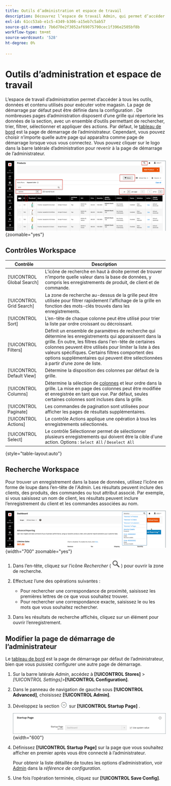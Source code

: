 ```yaml
---
title: Outils d’administration et espace de travail
description: Découvrez l’espace de travail Admin, qui permet d’accéder à tous les outils, données et contenu utilisés pour exécuter votre magasin.
exl-id: 61cc53ab-e1c5-4349-b306-a15eb7c5ab57
source-git-commit: 7b6d70e2f3052af69075790cec1f396e2505bf8b
workflow-type: tm+mt
source-wordcount: '528'
ht-degree: 0%

---
```


# Outils d’administration et espace de travail

L’espace de travail d’administration permet d’accéder à tous les outils, données et contenu utilisés pour exécuter votre magasin. La page de démarrage par défaut peut être définie dans la configuration . De nombreuses pages d’administration disposent d’une grille qui répertorie les données de la section, avec un ensemble d’outils permettant de rechercher, trier, filtrer, sélectionner et appliquer des actions. Par défaut, le [tableau de bord](admin-dashboard.md) est la page de démarrage de l’administrateur. Cependant, vous pouvez choisir n’importe quelle autre page qui apparaîtra comme page de démarrage lorsque vous vous connectez. Vous pouvez cliquer sur le logo dans la barre latérale d’administration pour revenir à la page de démarrage de l’administrateur.

![Admin - espace de travail](./assets/admin-workspace.png){zoomable="yes"}

## Contrôles Workspace

| Contrôle | Description |
|--- |--- |
| [!UICONTROL Global Search] | L’icône de recherche en haut à droite permet de trouver n’importe quelle valeur dans la base de données, y compris les enregistrements de produit, de client et de commande. |
| [!UICONTROL Grid Search] | La zone de recherche au-dessus de la grille peut être utilisée pour filtrer rapidement l&#39;affichage de la grille en fonction des mots-clés trouvés dans les enregistrements. |
| [!UICONTROL Sort] | L’en-tête de chaque colonne peut être utilisé pour trier la liste par ordre croissant ou décroissant. |
| [!UICONTROL Filters] | Définit un ensemble de paramètres de recherche qui détermine les enregistrements qui apparaissent dans la grille. En outre, les filtres dans l&#39;en-tête de certaines colonnes peuvent être utilisés pour limiter la liste à des valeurs spécifiques. Certains filtres comportent des options supplémentaires qui peuvent être sélectionnées à partir d’une zone de liste. |
| [!UICONTROL Default View] | Détermine la disposition des colonnes par défaut de la grille. |
| [!UICONTROL Columns] | Détermine la sélection de [colonnes](admin-grid-controls.md) et leur ordre dans la grille. La mise en page des colonnes peut être modifiée et enregistrée en tant que _vue_. Par défaut, seules certaines colonnes sont incluses dans la grille. |
| [!UICONTROL Paginate] | Les commandes de pagination sont utilisées pour afficher les pages de résultats supplémentaires. |
| [!UICONTROL Actions] | Le contrôle Actions applique une opération à tous les enregistrements sélectionnés. |
| [!UICONTROL Select] | Le contrôle Sélectionner permet de sélectionner plusieurs enregistrements qui doivent être la cible d&#39;une action. Options : `Select All` / `Deselect All` |

{style="table-layout:auto"}

## Recherche Workspace

Pour trouver un enregistrement dans la base de données, utilisez l’icône en forme de loupe dans l’en-tête de l’_Admin_. Les résultats peuvent inclure des clients, des produits, des commandes ou tout attribut associé. Par exemple, si vous saisissez un nom de client, les résultats peuvent inclure l’enregistrement du client et les commandes associées au nom.

![Outil de recherche d’administration](./assets/admin-search.png){width="700" zoomable="yes"}

1. Dans l’en-tête, cliquez sur l’icône _Rechercher_ (![loupe](../assets/icon-magnify-search.png)) pour ouvrir la zone de recherche.

1. Effectuez l’une des opérations suivantes :

   - Pour rechercher une correspondance de proximité, saisissez les premières lettres de ce que vous souhaitez trouver.
   - Pour rechercher une correspondance exacte, saisissez le ou les mots que vous souhaitez rechercher.

1. Dans les résultats de recherche affichés, cliquez sur un élément pour ouvrir l’enregistrement.

## Modifier la page de démarrage de l’administrateur

Le [tableau de bord](admin-workspace.md#the-dashboard) est la page de démarrage par défaut de l’administrateur, bien que vous puissiez configurer une autre page de démarrage.

1. Sur la barre latérale _Admin_, accédez à **[!UICONTROL Stores]** > _[!UICONTROL Settings]_>**[!UICONTROL Configuration]**.

1. Dans le panneau de navigation de gauche sous **[!UICONTROL Advanced]**, choisissez **[!UICONTROL Admin]**.

1. Développez la section ![Sélecteur d’extension](../assets/icon-display-expand.png) sur **[!UICONTROL Startup Page]** .

   ![ Configuration avancée - Paramétrage de la page de démarrage de l’administrateur ](./assets/admin-startup-page.png){width="600"}

1. Définissez **[!UICONTROL Startup Page]** sur la page que vous souhaitez afficher en premier après vous être connecté à l’administrateur.

   Pour obtenir la liste détaillée de toutes les options d’administration, voir [Admin](../configuration-reference/advanced/admin.md) dans la _référence de configuration_.

1. Une fois l’opération terminée, cliquez sur **[!UICONTROL Save Config]**.
